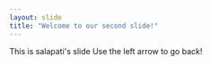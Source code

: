 ```yaml
---
layout: slide
title: "Welcome to our second slide!"
---
```

This is salapati's slide
Use the left arrow to go back!